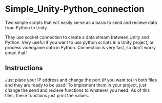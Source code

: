 # Simple_Unity-Python_connection
Two simple scripts that will easily serve as a basis to send and recieve data from Python to Unity.

They use socket connection to create a data stream between Unity and Python.
Very useful if you want to use python scripts in a Unity project, or process videogame data in Python.
Connection is very fast, so don't worry about that!

## Instructions
Just place your IP address and change the port (if you want to) in both files and they are ready to be used!
To implement them in your project, just change the send and recieve functions to whatever you need. As of this files, these functions just print the values.



